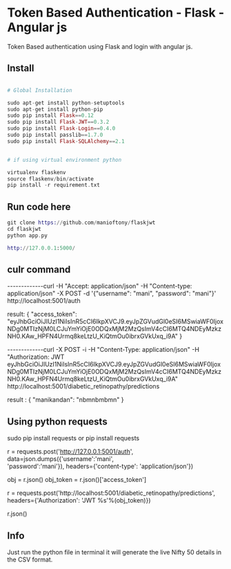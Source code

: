 Token Based Authentication - Flask - Angular js
=================================================

Token Based authentication using Flask and login with angular js.

## Install

```elixir

# Global Installation

sudo apt-get install python-setuptools
sudo apt-get install python-pip
sudo pip install Flask==0.12
sudo pip install Flask-JWT==0.3.2
sudo pip install Flask-Login==0.4.0
sudo pip install passlib==1.7.0
sudo pip install Flask-SQLAlchemy==2.1
```

```elixir

# if using virtual environment python

virtualenv flaskenv
source flaskenv/bin/activate
pip install -r requirement.txt
```

## Run code here
```elixir
git clone https://github.com/manioftony/flaskjwt
cd flaskjwt
python app.py

http://127.0.0.1:5000/
```

## culr command

-------------curl -H "Accept: application/json" -H "Content-type: application/json" -X POST -d '{"username": "mani", "password": "mani"}' http://localhost:5001/auth

result:
    {
      "access_token": "eyJhbGciOiJIUzI1NiIsInR5cCI6IkpXVCJ9.eyJpZGVudGl0eSI6MSwiaWF0IjoxNDg0MTIzNjM0LCJuYmYiOjE0ODQxMjM2MzQsImV4cCI6MTQ4NDEyMzkzNH0.KAw_HPFN4Urmq8keLtzU_KiQtmOu0ibrxGVkUxq_i9A"
    }

-------------curl -X POST -i -H "Content-Type: application/json" -H "Authorization: JWT eyJhbGciOiJIUzI1NiIsInR5cCI6IkpXVCJ9.eyJpZGVudGl0eSI6MSwiaWF0IjoxNDg0MTIzNjM0LCJuYmYiOjE0ODQxMjM2MzQsImV4cCI6MTQ4NDEyMzkzNH0.KAw_HPFN4Urmq8keLtzU_KiQtmOu0ibrxGVkUxq_i9A" http://localhost:5001/diabetic_retinopathy/predictions

result :
        {
          "manikandan": "nbmnbmbmn"
        }


## Using python requests

sudo pip install requests
    or 
pip install requests

r = requests.post('http://127.0.0.1:5001/auth', data=json.dumps({'username':'mani',     
                            'password':'mani'}), headers={'content-type': 'application/json'})

obj = r.json()
obj_token = r.json()['access_token']

r = requests.post('http://localhost:5001/diabetic_retinopathy/predictions', 
                            headers={'Authorization': 'JWT %s'%(obj_token)})

r.json()


## Info

Just run the python file in terminal it will generate the live Nifty 50 details in the CSV format.
